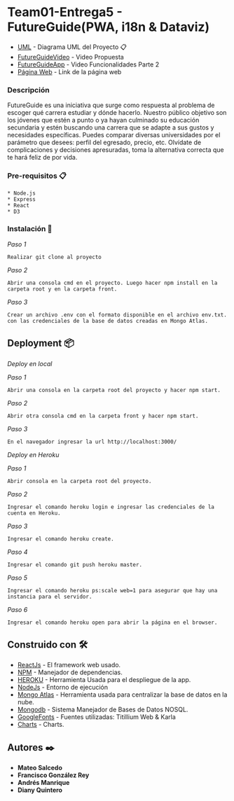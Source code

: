 # Team01-Entrega5 - FutureGuide(PWA, i18n & Dataviz)

* [UML](https://www.lucidchart.com/documents/edit/4ed6e04c-3fc5-49f3-95b0-b5c3c09af656?shared=true&) - Diagrama UML del Proyecto 📋
* [FutureGuideVideo](https://www.youtube.com/watch?v=VshXXhN3a8k) - Video Propuesta
* [FutureGuideApp](https://youtu.be/z2ddwnfWDug) - Video Funcionalidades Parte 2
* [Página Web](http://futureguide.herokuapp.com/) - Link de la página web

### Descripción

FutureGuide es una iniciativa que surge como respuesta al problema de escoger qué carrera estudiar y dónde hacerlo. Nuestro público objetivo son  los jóvenes que estén a punto o ya hayan culminado su educación secundaria y estén buscando una carrera que se adapte a sus gustos y necesidades específicas. Puedes comparar diversas universidades por el parámetro que desees: perfil del egresado, precio, etc. Olvídate de complicaciones y decisiones apresuradas, toma la alternativa correcta que te hará feliz de por vida.


### Pre-requisitos 📋
```
* Node.js
* Express
* React
* D3
```

### Instalación 🔧
_Paso 1_

```
Realizar git clone al proyecto
```

_Paso 2_

```
Abrir una consola cmd en el proyecto. Luego hacer npm install en la carpeta root y en la carpeta front.
```
_Paso 3_

```
Crear un archivo .env con el formato disponible en el archivo env.txt. con las credenciales de la base de datos creadas en Mongo Atlas.
```

## Deployment 📦

_Deploy en local_

_Paso 1_

```
Abrir una consola en la carpeta root del proyecto y hacer npm start.
```

_Paso 2_

```
Abrir otra consola cmd en la carpeta front y hacer npm start.
```
_Paso 3_

```
En el navegador ingresar la url http://localhost:3000/
```

_Deploy en Heroku_

_Paso 1_

```
Abrir consola en la carpeta root del proyecto.
```
_Paso 2_

```
Ingresar el comando heroku login e ingresar las credenciales de la cuenta en Heroku.
```
_Paso 3_

```
Ingresar el comando heroku create.
```
_Paso 4_

```
Ingresar el comando git push heroku master.
```
_Paso 5_

```
Ingresar el comando heroku ps:scale web=1 para asegurar que hay una instancia para el servidor.
```
_Paso 6_

```
Ingresar el comando heroku open para abrir la página en el browser.
```

## Construido con 🛠️

* [ReactJs](https://es.reactjs.org/) - El framework web usado.
* [NPM](https://www.npmjs.com/) - Manejador de dependencias.
* [HEROKU](https://www.heroku.com) - Herramienta Usada para el despliegue de la app.
* [NodeJs](https://nodejs.org/es/) - Entorno de ejecución
* [Mongo Atlas](https://www.mongodb.com/cloud/atlas) - Herramienta usada para centralizar la base de datos en la nube.
* [Mongodb](https://www.mongodb.com/es) - Sistema Manejador de Bases de Datos NOSQL.
* [GoogleFonts](https://fonts.google.com) - Fuentes utilizadas: Titillium Web & Karla
* [Charts](https://d3js.org/) - Charts.
## Autores ✒️

* **Mateo Salcedo** 
* **Francisco González Rey** 
* **Andrés Manrique** 
* **Diany Quintero**

